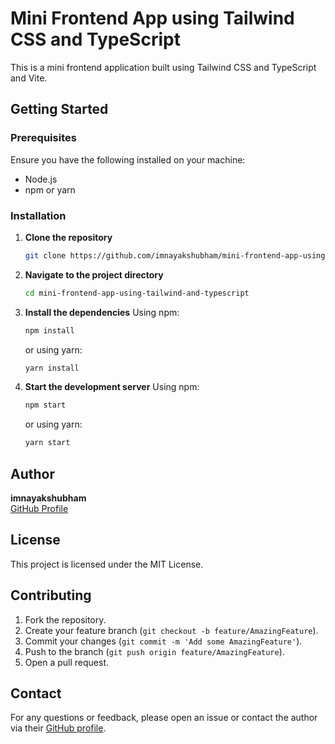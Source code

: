 # Mini Frontend App using Tailwind CSS and TypeScript

This is a mini frontend application built using Tailwind CSS and TypeScript and Vite.

## Getting Started

### Prerequisites

Ensure you have the following installed on your machine:
- Node.js
- npm or yarn

### Installation

1. **Clone the repository**
    ```bash
    git clone https://github.com/imnayakshubham/mini-frontend-app-using-tailwind-and-typescript.git
    ```

2. **Navigate to the project directory**
    ```bash
    cd mini-frontend-app-using-tailwind-and-typescript
    ```

3. **Install the dependencies**
    Using npm:
    ```bash
    npm install
    ```
    or using yarn:
    ```bash
    yarn install
    ```

4. **Start the development server**
    Using npm:
    ```bash
    npm start
    ```
    or using yarn:
    ```bash
    yarn start
    ```

## Author

**imnayakshubham**  
[GitHub Profile](https://github.com/imnayakshubham)

## License

This project is licensed under the MIT License.

## Contributing

1. Fork the repository.
2. Create your feature branch (`git checkout -b feature/AmazingFeature`).
3. Commit your changes (`git commit -m 'Add some AmazingFeature'`).
4. Push to the branch (`git push origin feature/AmazingFeature`).
5. Open a pull request.

## Contact

For any questions or feedback, please open an issue or contact the author via their [GitHub profile](https://github.com/imnayakshubham).
